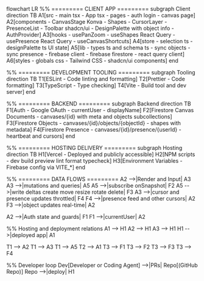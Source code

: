 flowchart LR
%% ========= CLIENT APP =========
subgraph Client
direction TB
A1[src - main tsx - App tsx - pages - auth login - canvas page]
A2[components - CanvasStage Konva - Shapes - CursorLayer - PresenceList - Toolbar shadcn/ui - DesignPalette with object info - AuthProvider]
A3[hooks - usePanZoom - useShapes React Query - usePresence React Query - useCanvasShortcuts]
A4[store - selection ts - designPalette ts UI state]
A5[lib - types ts and schema ts - sync objects - sync presence - firebase client - firebase firestore - react query client]
A6[styles - globals css - Tailwind CSS - shadcn/ui components]
end

%% ========= DEVELOPMENT TOOLING =========
subgraph Tooling
direction TB
T1[ESLint - Code linting and formatting]
T2[Prettier - Code formatting]
T3[TypeScript - Type checking]
T4[Vite - Build tool and dev server]
end

%% ========= BACKEND =========
subgraph Backend
direction TB
F1[Auth - Google OAuth - currentUser - displayName]
F2[Firestore Canvas Documents - canvases/{id} with meta and objects subcollections]
F3[Firestore Objects - canvases/{id}/objects/{objectId} - shapes with metadata]
F4[Firestore Presence - canvases/{id}/presence/{userId} - heartbeat and cursors]
end

%% ========= HOSTING DELIVERY =========
subgraph Hosting
direction TB
H1[Vercel - Deployed and publicly accessible]
H2[NPM scripts - dev build preview lint format typecheck]
H3[Environment Variables - Firebase config via VITE_*]
end

%% ========= DATA FLOWS =========
A2 -->|Render and Input| A3
A3 -->|mutations and queries| A5
A5 -->|subscribe onSnapshot| F2
A5 -->|write deltas create move resize rotate delete| F3
A3 -->|cursor and presence updates throttled| F4
F4 -->|presence feed and other cursors| A2
F3 -->|object updates real-time| A2

A2 -->|Auth state and guards| F1
F1 -->|currentUser| A2

%% Hosting and deployment relations
A1 --> H1
A2 --> H1
A3 --> H1
H1 -->|deployed app| A1

T1 --> A2
T1 --> A3
T1 --> A5
T2 --> A1
T3 --> F1
T3 --> F2
T3 --> F3
T3 --> F4

%% Developer loop
Dev[Developer or Coding Agent] -->|PRs| Repo[(GitHub Repo)]
Repo -->|deploy| H1
